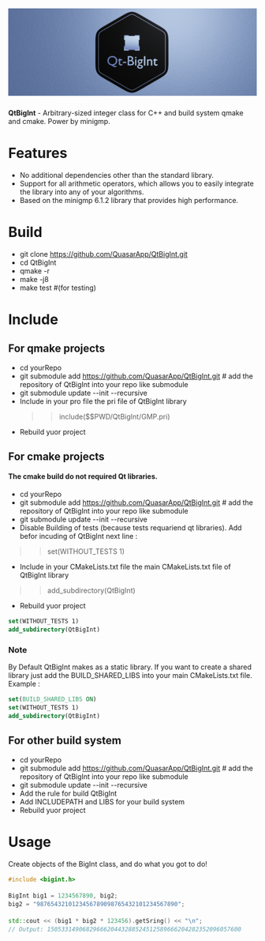 
# ![QtBigInt Logo](res/png/QtBigint_Banner_web.png)

**QtBigInt** - Arbitrary-sized integer class for C++ and build system qmake and cmake. Power by minigmp.


# Features
* No additional dependencies other than the standard library.
* Support for all arithmetic operators, which allows you to easily integrate the library into any of your algorithms.
* Based on the minigmp 6.1.2 library that provides high performance.

# Build


 * git clone https://github.com/QuasarApp/QtBigInt.git
 * cd QtBigInt
 * qmake -r 
 * make -j8
 * make test #(for testing)

# Include

## For qmake projects 

 * cd yourRepo
 * git submodule add https://github.com/QuasarApp/QtBigInt.git # add the repository of QtBigInt into your repo like submodule
 * git submodule update --init --recursive
 * Include in your pro file the pri file of QtBigInt library
    >>include($$PWD/QtBigInt/GMP.pri)
 * Rebuild yuor project

## For cmake projects
#### The cmake build do not required Qt libraries. 
 
 * cd yourRepo
 * git submodule add https://github.com/QuasarApp/QtBigInt.git # add the repository of QtBigInt into your repo like submodule
 * git submodule update --init --recursive
 * Disable Building of tests (because tests requariend qt libraries). Add befor incuding of QtBigInt next line :
  >> set(WITHOUT_TESTS 1)
 * Include in your CMakeLists.txt file the main CMakeLists.txt file of QtBigInt library
  >> add_subdirectory(QtBigInt)
 * Rebuild yuor project

``` cmake
set(WITHOUT_TESTS 1)
add_subdirectory(QtBigInt)
```

### Note 
By Default QtBigInt makes as a static library. If you want to create a shared library just add the BUILD_SHARED_LIBS into your main CMakeLists.txt file.
Example :

``` cmake
set(BUILD_SHARED_LIBS ON)
set(WITHOUT_TESTS 1)
add_subdirectory(QtBigInt)
```

## For other build system  
 
 * cd yourRepo
 * git submodule add https://github.com/QuasarApp/QtBigInt.git # add the repository of QtBigInt into your repo like submodule
 * git submodule update --init --recursive
 * Add the rule for build QtBigInt
 * Add INCLUDEPATH and LIBS for your build system 
 * Rebuild yuor project


# Usage
Create objects of the BigInt class, and do what you got to do!

``` cpp
#include <bigint.h>

BigInt big1 = 1234567890, big2;
big2 = "9876543210123456789098765432101234567890";

std::cout << (big1 * big2 * 123456).getSring() << "\n";
// Output: 1505331490682966620443288524512589666204282352096057600
```
